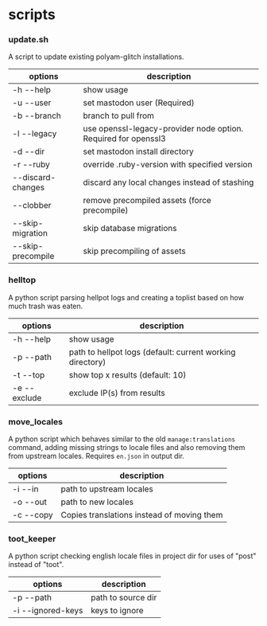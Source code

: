 # scripts

### update.sh
A script to update existing polyam-glitch installations.

| options | description |
| ------- | ----------- |
| -h --help | show usage |
| -u --user | set mastodon user (Required) |
| -b --branch | branch to pull from |
| -l --legacy | use openssl-legacy-provider node option. Required for openssl3 |
| -d --dir | set mastodon install directory |
| -r --ruby | override .ruby-version with specified version |
| --discard-changes | discard any local changes instead of stashing |
| --clobber | remove precompiled assets (force precompile) |
| --skip-migration | skip database migrations |
| --skip-precompile | skip precompiling of assets |

### helltop
A python script parsing hellpot logs and creating a toplist based on how much trash was eaten.

| options | description |
| ------- | ----------- |
| -h --help | show usage |
| -p --path | path to hellpot logs (default: current working directory) |
| -t --top | show top x results (default: 10) |
| -e --exclude | exclude IP(s) from results |

### move_locales
A python script which behaves similar to the old `manage:translations` command, adding missing strings to locale files and also removing them from upstream locales. Requires `en.json` in output dir.

| options | description |
| ------- | ----------- |
| -i --in | path to upstream locales |
| -o --out | path to new locales |
| -c --copy | Copies translations instead of moving them |

### toot_keeper
A python script checking english locale files in project dir for uses of "post" instead of "toot".

| options | description |
| ------- | ----------- |
| -p --path | path to source dir |
| -i --ignored-keys | keys to ignore |
